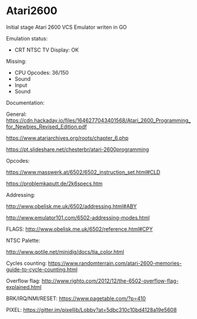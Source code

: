 # Atari2600

Initial stage Atari 2600 VCS Emulator writen in GO


Emulation status:
- CRT NTSC TV Display: OK

Missing:
- CPU Opcodes: 36/150
- Sound
- Input
- Sound


Documentation:

General:
https://cdn.hackaday.io/files/1646277043401568/Atari_2600_Programming_for_Newbies_Revised_Edition.pdf

https://www.atariarchives.org/roots/chapter_6.php

https://pt.slideshare.net/chesterbr/atari-2600programming

Opcodes:

https://www.masswerk.at/6502/6502_instruction_set.html#CLD

https://problemkaputt.de/2k6specs.htm

Addressing:

http://www.obelisk.me.uk/6502/addressing.html#ABY

http://www.emulator101.com/6502-addressing-modes.html

FLAGS:
http://www.obelisk.me.uk/6502/reference.html#CPY

NTSC Palette:

http://www.qotile.net/minidig/docs/tia_color.html

Cycles counting:
https://www.randomterrain.com/atari-2600-memories-guide-to-cycle-counting.html

Overflow flag:
http://www.righto.com/2012/12/the-6502-overflow-flag-explained.html

BRK/IRQ/NMI/RESET:
https://www.pagetable.com/?p=410

PIXEL:
https://gitter.im/pixellib/Lobby?at=5dbc310c10bd4128a19e5608





